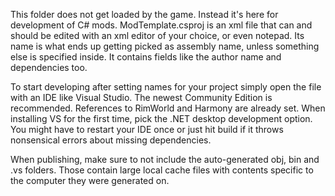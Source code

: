 This folder does not get loaded by the game. Instead it's here for development of C# mods. ModTemplate.csproj is an xml file that can and should be edited with an xml editor of your choice, or even notepad. Its name is what ends up getting picked as assembly name, unless something else is specified inside. It contains fields like the author name and dependencies too.  
  
To start developing after setting names for your project simply open the file with an IDE like Visual Studio. The newest Community Edition is recommended. References to RimWorld and Harmony are already set. When installing VS for the first time, pick the .NET desktop development option. You might have to restart your IDE once or just hit build if it throws nonsensical errors about missing dependencies.  
  
When publishing, make sure to not include the auto-generated obj, bin and .vs folders. Those contain large local cache files with contents specific to the computer they were generated on.